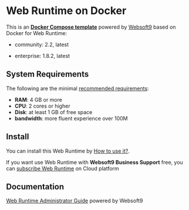 # Web Runtime on Docker  

This is an **[Docker Compose template](https://github.com/Websoft9/docker-library)** powered by [Websoft9](https://www.websoft9.com) based on Docker for Web Runtime:


 - community:  2.2, latest

 - enterprise:  1.8.2, latest


## System Requirements

The following are the minimal [recommended requirements](https://github.com/Websoft9/docker-runtime):

* **RAM**: 4 GB or more
* **CPU**: 2 cores or higher
* **Disk**: at least 1 GB of free space
* **bandwidth**: more fluent experience over 100M  

## Install

You can install this Web Runtime by [How to use it?](https://github.com/Websoft9/docker-library#how-to-use-it).   

If you want use Web Runtime with **Websoft9 Business Support** free, you can [subscribe Web Runtime](https://www.websoft9.com/apps) on Cloud platform

## Documentation

[Web Runtime Administrator Guide](https://support.websoft9.com/docs/runtime) powered by Websoft9
